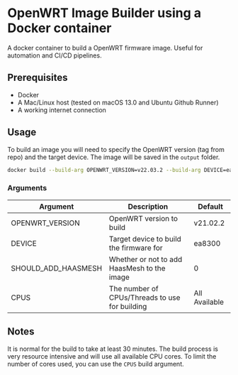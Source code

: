 # OpenWRT Image Builder using a Docker container
A docker container to build a OpenWRT firmware image. Useful for automation and CI/CD pipelines.

## Prerequisites
- Docker
- A Mac/Linux host (tested on macOS 13.0 and Ubuntu Github Runner)
- A working internet connection

## Usage
To build an image you will need to specify the OpenWRT version (tag from repo) and the target device. The image will be saved in the `output` folder.

```bash
docker build --build-arg OPENWRT_VERSION=v22.03.2 --build-arg DEVICE=ea8300 -o output . 
```

### Arguments
| Argument            | Description                                    | Default       |
|---------------------|------------------------------------------------|---------------|
| OPENWRT_VERSION     | OpenWRT version to build                       | v21.02.2      |
| DEVICE              | Target device to build the firmware for        | ea8300        |
| SHOULD_ADD_HAASMESH | Whether or not to add HaasMesh to the image    | 0             |
| CPUS                | The number of CPUs/Threads to use for building | All Available |

## Notes
It is normal for the build to take at least 30 minutes. The build process is very resource intensive and will use all available CPU cores.
To limit the number of cores used, you can use the `CPUS` build argument.
